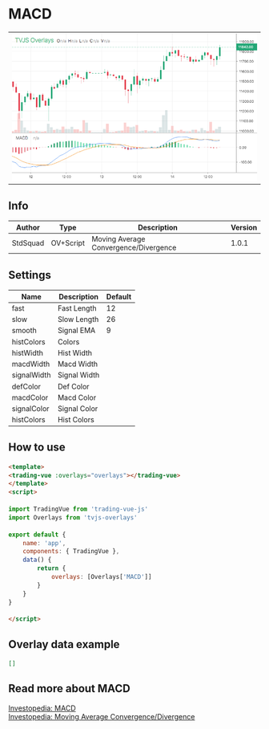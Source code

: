 
# MACD

<table><tr><td>
  <img width="800" heigth="480" src="screen.png" alt="screen">
</td></tr></table>

## Info

| Author | Type | Description | Version |
| ------ | ---- | ----------- | ------- |
| StdSquad | OV+Script | Moving Average Convergence/Divergence | 1.0.1 |


## Settings

| Name | Description | Default |
| ---- | ----------- | ------- |
| fast | Fast Length | 12 |
| slow | Slow Length | 26 |
| smooth | Signal EMA | 9 |
| histColors | Colors |  |
| histWidth | Hist Width |  |
| macdWidth | Macd Width |  |
| signalWidth | Signal Width |  |
| defColor | Def Color |  |
| macdColor | Macd Color |  |
| signalColor | Signal Color |  |
| histColors | Hist Colors |  |

## How to use

```html
<template>
<trading-vue :overlays="overlays"></trading-vue>
</template>
<script>

import TradingVue from 'trading-vue-js'
import Overlays from 'tvjs-overlays'

export default {
    name: 'app',
    components: { TradingVue },
    data() {
        return {
            overlays: [Overlays['MACD']]
        }
    }
}

</script>

```

## Overlay data example

```json
[]
```

## Read more about MACD

[Investopedia: MACD](https://www.investopedia.com/search?q=MACD)<br>
[Investopedia: Moving Average Convergence/Divergence](https://www.investopedia.com/search?q=Moving%20Average%20Convergence/Divergence)

